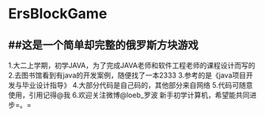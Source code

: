 # ErsBlockGame
##这是一个简单却完整的俄罗斯方块游戏
--------------------------------------
1.大二上学期，初学JAVA，为了完成JAVA老师和软件工程老师的课程设计而写的
2.去图书馆看到有java的开发案例，随便找了一本2333
3.参考的是《java项目开发与毕业设计指导》
4.大部分代码是自己码的，其他部分来自网络
5.代码可随意使用，引用记得@我
6.欢迎关注微博@loeb_罗波 新手初学计算机，希望能共同进步=。=